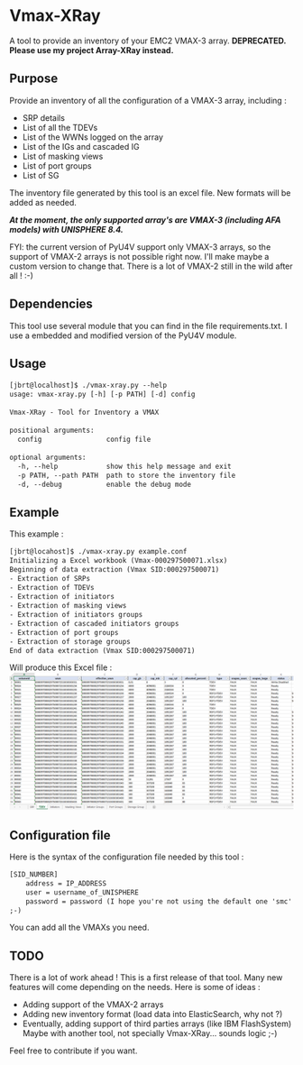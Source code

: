 # Vmax-XRay

A tool to provide an inventory of your EMC2 VMAX-3 array.
**DEPRECATED. Please use my project Array-XRay instead.** 

## Purpose

Provide an inventory of all the configuration of a VMAX-3 array, including :
- SRP details
- List of all the TDEVs
- List of the WWNs logged on the array
- List of the IGs and cascaded IG
- List of masking views
- List of port groups
- List of SG

The inventory file generated by this tool is an excel file. New formats will 
be added as needed.

***At the moment, the only supported array's are VMAX-3 (including AFA models)
with UNISPHERE 8.4.***

FYI: the current version of PyU4V support only VMAX-3 arrays, so the support 
of VMAX-2 arrays is not possible right now. I'll make maybe a custom version 
to change that. There is a lot of VMAX-2 still in the wild after all ! :-) 

## Dependencies 

This tool use several module that you can find in the file requirements.txt.
I use a embedded and modified version of the PyU4V module.

## Usage

```
[jbrt@localhost]$ ./vmax-xray.py --help
usage: vmax-xray.py [-h] [-p PATH] [-d] config

Vmax-XRay - Tool for Inventory a VMAX

positional arguments:
  config                config file

optional arguments:
  -h, --help            show this help message and exit
  -p PATH, --path PATH  path to store the inventory file
  -d, --debug           enable the debug mode

```

## Example

This example :

```
[jbrt@locahost]$ ./vmax-xray.py example.conf
Initializing a Excel workbook (Vmax-000297500071.xlsx)
Beginning of data extraction (Vmax SID:000297500071)
- Extraction of SRPs
- Extraction of TDEVs
- Extraction of initiators
- Extraction of masking views
- Extraction of initiators groups
- Extraction of cascaded initiators groups
- Extraction of port groups
- Extraction of storage groups
End of data extraction (Vmax SID:000297500071)
```

Will produce this Excel file :
![alt text](Excel_sample.png "Example of inventory")

## Configuration file

Here is the syntax of the configuration file needed by this tool :

```
[SID_NUMBER]
    address = IP_ADDRESS
    user = username_of_UNISPHERE
    password = password (I hope you're not using the default one 'smc' ;-)
``` 

You can add all the VMAXs you need.

## TODO

There is a lot of work ahead ! This is a first release of that tool. Many
new features will come depending on the needs. Here is some of ideas :

- Adding support of the VMAX-2 arrays
- Adding new inventory format (load data into ElasticSearch, why not ?)
- Eventually, adding support of third parties arrays (like IBM FlashSystem) 
  Maybe with another tool, not specially Vmax-XRay... sounds logic ;-)

Feel free to contribute if you want.
